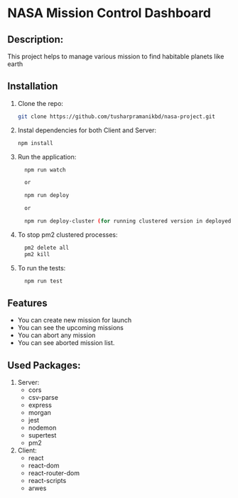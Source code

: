 # NASA Mission Control Dashboard

## Description:

This project helps to manage various mission to find habitable planets like earth

## Installation

1. Clone the repo:

   ```bash
   git clone https://github.com/tusharpramanikbd/nasa-project.git

   ```

2. Instal dependencies for both Client and Server:

   ```bash
   npm install

   ```

3. Run the application:

   ```bash
     npm run watch

     or

     npm run deploy

     or

     npm run deploy-cluster (for running clustered version in deployed version)
   ```

4. To stop pm2 clustered processes:

   ```bash
     pm2 delete all
     pm2 kill
   ```

5. To run the tests:

   ```bash
     npm run test
   ```

## Features

- You can create new mission for launch
- You can see the upcoming missions
- You can abort any mission
- You can see aborted mission list.

## Used Packages:

1. Server:
   - cors
   - csv-parse
   - express
   - morgan
   - jest
   - nodemon
   - supertest
   - pm2
2. Client:
   - react
   - react-dom
   - react-router-dom
   - react-scripts
   - arwes
